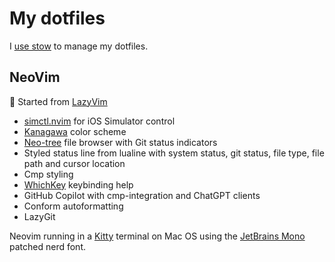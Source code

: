 # My dotfiles

I [use stow](https://brandon.invergo.net/news/2012-05-26-using-gnu-stow-to-manage-your-dotfiles.html) to manage my dotfiles.

## NeoVim

🌟 Started from [LazyVim](https://www.lazyvim.org)

- [simctl.nvim](https://github.com/terje/simctl.nvim) for iOS Simulator control
- [Kanagawa](https://github.com/rebelot/kanagawa.nvim) color scheme
- [Neo-tree](https://github.com/nvim-neo-tree/neo-tree.nvim) file browser with Git status indicators
- Styled status line from lualine with system status, git status, file type, file path and cursor location
- Cmp styling
- [WhichKey](https://github.com/folke/which-key.nvim) keybinding help
- GitHub Copilot with cmp-integration and ChatGPT clients
- Conform autoformatting
- LazyGit

Neovim running in a [Kitty](https://sw.kovidgoyal.net/kitty/) terminal on Mac OS using the [JetBrains Mono](https://www.nerdfonts.com/font-downloads) patched nerd font.
